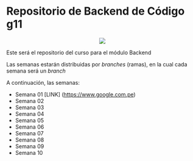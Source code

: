 # Repositorio de Backend de Código g11

<p align="center">
   <img src="https://images.pexels.com/photos/1108099/pexels-photo-1108099.jpeg?auto=compress&cs=tinysrgb&w=600">
</p >

Este será el repositorio del curso para el módulo Backend 

Las semanas estarán distribuidas por _branches_ (ramas), en la cual cada semana será un _branch_

A continuación, las semanas: 

- Semana 01 [LINK] (https://www.google.com.pe)
- Semana 02
- Semana 03
- Semana 04
- Semana 05
- Semana 06
- Semana 07
- Semana 08
- Semana 09
- Semana 10